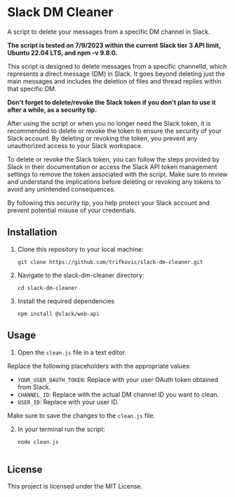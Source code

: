 # Slack DM Cleaner

A script to delete your messages from a specific DM channel in Slack.

**The script is tested on 7/9/2023 within the current Slack tier 3 API limit, Ubuntu 22.04 LTS, and npm -v 9.8.0.**

This script is designed to delete messages from a specific channelId, which represents a direct message (DM) in Slack. It goes beyond deleting just the main messages and includes the deletion of files and thread replies within that specific DM.

**Don't forget to delete/revoke the Slack token if you don't plan to use it after a while, as a security tip.**

After using the script or when you no longer need the Slack token, it is recommended to delete or revoke the token to ensure the security of your Slack account. By deleting or revoking the token, you prevent any unauthorized access to your Slack workspace.

To delete or revoke the Slack token, you can follow the steps provided by Slack in their documentation or access the Slack API token management settings to remove the token associated with the script. Make sure to review and understand the implications before deleting or revoking any tokens to avoid any unintended consequences.

By following this security tip, you help protect your Slack account and prevent potential misuse of your credentials.

## Installation

1. Clone this repository to your local machine:

   ```shell
   git clone https://github.com/trifkovic/slack-dm-cleaner.git

2. Navigate to the slack-dm-cleaner directory:

   ```shell
   cd slack-dm-cleaner

3. Install the required dependencies 

   ```shell
   npm install @slack/web-api

## Usage

1. Open the `clean.js` file in a text editor.

Replace the following placeholders with the appropriate values:

- `YOUR_USER_OAUTH_TOKEN`: Replace with your user OAuth token obtained from Slack.
- `CHANNEL_ID`: Replace with the actual DM channel ID you want to clean.
- `USER_ID`: Replace with your user ID.

Make sure to save the changes to the `clean.js` file.

2. In your terminal run the script:

   ```shell
   node clean.js 


## License

This project is licensed under the MIT License.
